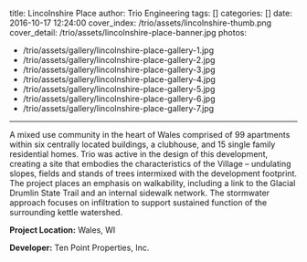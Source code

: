 title: Lincolnshire Place
author: Trio Engineering
tags: []
categories: []
date: 2016-10-17 12:24:00
cover_index: /trio/assets/lincolnshire-thumb.png
cover_detail: /trio/assets/lincolnshire-place-banner.jpg
photos:
- /trio/assets/gallery/lincolnshire-place-gallery-1.jpg
- /trio/assets/gallery/lincolnshire-place-gallery-2.jpg
- /trio/assets/gallery/lincolnshire-place-gallery-3.jpg
- /trio/assets/gallery/lincolnshire-place-gallery-4.jpg
- /trio/assets/gallery/lincolnshire-place-gallery-5.jpg
- /trio/assets/gallery/lincolnshire-place-gallery-6.jpg
- /trio/assets/gallery/lincolnshire-place-gallery-7.jpg
---
<p class="lead">A mixed use community in the heart of Wales comprised of 99 apartments within six centrally located buildings, a clubhouse, and 15 single family residential homes.  Trio was active in the design of this development, creating a site that embodies the characteristics of the Village – undulating slopes, fields and stands of trees intermixed with the development footprint. The project places an emphasis on walkability, including a link to the Glacial Drumlin State Trail and an internal sidewalk network. The stormwater approach focuses on infiltration to support sustained function of the surrounding kettle watershed.</p>

__Project Location:__ Wales, WI

__Developer:__ Ten Point Properties, Inc.
